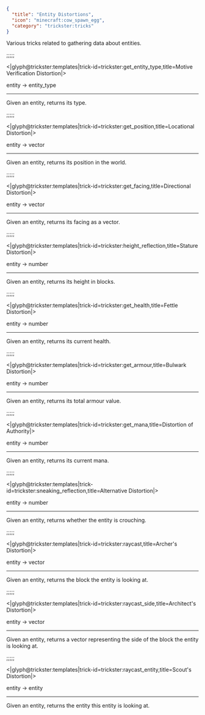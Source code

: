 ```json
{
  "title": "Entity Distortions",
  "icon": "minecraft:cow_spawn_egg",
  "category": "trickster:tricks"
}
```

Various tricks related to gathering data about entities.

;;;;;

<|glyph@trickster:templates|trick-id=trickster:get_entity_type,title=Motive Verification Distortion|>

entity -> entity_type

---

Given an entity, returns its type.

;;;;;

<|glyph@trickster:templates|trick-id=trickster:get_position,title=Locational Distortion|>

entity -> vector

---

Given an entity, returns its position in the world.

;;;;;

<|glyph@trickster:templates|trick-id=trickster:get_facing,title=Directional Distortion|>

entity -> vector

---

Given an entity, returns its facing as a vector.

;;;;;

<|glyph@trickster:templates|trick-id=trickster:height_reflection,title=Stature Distortion|>

entity -> number

---

Given an entity, returns its height in blocks.

;;;;;

<|glyph@trickster:templates|trick-id=trickster:get_health,title=Fettle Distortion|>

entity -> number

---

Given an entity, returns its current health.

;;;;;

<|glyph@trickster:templates|trick-id=trickster:get_armour,title=Bulwark Distortion|>

entity -> number

---

Given an entity, returns its total armour value.

;;;;;

<|glyph@trickster:templates|trick-id=trickster:get_mana,title=Distortion of Authority|>

entity -> number

---

Given an entity, returns its current mana.

;;;;;

<|glyph@trickster:templates|trick-id=trickster:sneaking_reflection,title=Alternative Distortion|>

entity -> number

---

Given an entity, returns whether the entity is crouching.

;;;;;

<|glyph@trickster:templates|trick-id=trickster:raycast,title=Archer's Distortion|>

entity -> vector

---

Given an entity, returns the block the entity is looking at.

;;;;;

<|glyph@trickster:templates|trick-id=trickster:raycast_side,title=Architect's Distortion|>

entity -> vector

---

Given an entity, returns a vector representing the side of the block the entity is looking at.

;;;;;

<|glyph@trickster:templates|trick-id=trickster:raycast_entity,title=Scout's Distortion|>

entity -> entity

---

Given an entity, returns the entity this entity is looking at.
